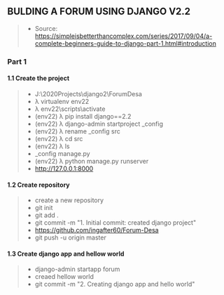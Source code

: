 ## BULDING A FORUM USING DJANGO V2.2

   > - Source: https://simpleisbetterthancomplex.com/series/2017/09/04/a-complete-beginners-guide-to-django-part-1.html#introduction

### Part 1

   #### 1.1 Create the project

   > - J:\2020Projects\django2\ForumDesa
   > - λ virtualenv env22
   > - λ env22\scripts\activate
   > - (env22) λ pip install django==2.2
   > - (env22) λ django-admin startproject _config
   > - (env22) λ rename _config src
   > - (env22) λ cd src
   > - (env22) λ ls
   > - _config  manage.py
   > - (env22) λ python manage.py runserver
   > -  http://127.0.0.1:8000

   #### 1.2 Create repository

   > - create a new repository
   > - git init
   > - git add .
   > - git commit -m "1. Initial commit: created django project"
   > - https://github.com/ingafter60/Forum-Desa
   > - git push -u origin master

   #### 1.3 Create django app and hellow world

   > - django-admin startapp forum
   > - creaed hellow world
   > - git commit -m "2. Creating django app and hello world"


